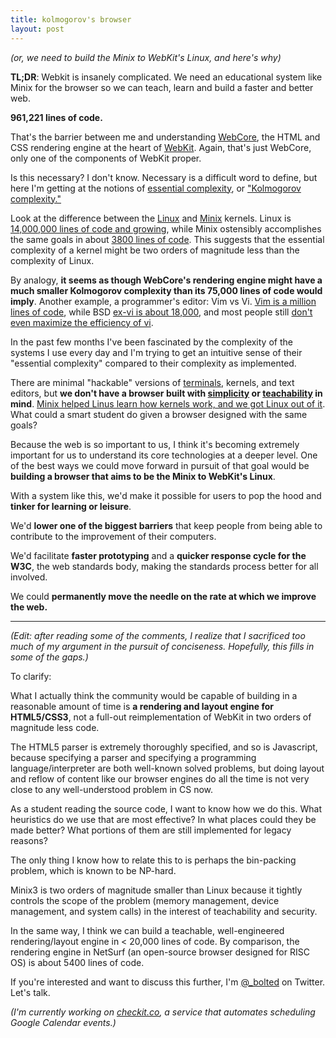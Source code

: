 ```yaml
---
title: kolmogorov's browser
layout: post
---
```

_(or, we need to build the Minix to WebKit's Linux, and here's why)_

**TL;DR**: Webkit is insanely complicated. We need an educational system like Minix
for the browser so we can teach, learn and build a faster and better web.

**961,221 lines of code.**

That's the barrier between me and understanding [WebCore][1], the HTML
and CSS rendering engine at the heart of [WebKit][2].
Again, that's just WebCore, only one of the components of WebKit proper.  

Is this necessary? I don't know. Necessary is a difficult word to define, but
here I'm getting at the notions of [essential complexity][3], or ["Kolmogorov complexity."][4]

Look at the difference between the [Linux][5] and [Minix][6] kernels. Linux
is [14,000,000 lines of code and growing][7], while Minix ostensibly accomplishes
the same goals in about [3800 lines of code][8]. This suggests that the essential complexity of a kernel might be two orders of magnitude less than the complexity of Linux. 

By analogy, **it seems as though WebCore's rendering engine might have a much smaller Kolmogorov complexity than its 75,000 lines of code would 
imply**. 
Another example, a programmer's editor: Vim vs Vi. [Vim is a million lines of 
code][9], while BSD [ex-vi is about 18,000][10], and most people still [don't even maximize 
the efficiency of vi][11]. 

In the past few months I've been fascinated by the complexity of the
systems I use every day and I'm trying to get an intuitive sense of their
"essential complexity" compared to their complexity as implemented. 

There are minimal "hackable" versions of [terminals][12], kernels, and text
editors, but **we don't have a browser built with [simplicity][13] or [teachability][14] in 
mind**. [Minix helped Linus learn how kernels work, and we got Linux out of it][15]. What could a smart student do given a browser designed with the same goals?

Because the web is so important to us, I think it's becoming extremely
important for us to understand its core technologies at a deeper level. One of the best ways we could move forward in pursuit of that goal would be **building a 
browser that aims to be the Minix to WebKit's Linux**. 

With a system like this, we'd make it possible for users to pop the hood and 
**tinker for learning or leisure**. 

We'd **lower one of the biggest barriers** that keep people from being able to 
contribute to the improvement of their computers. 

We'd facilitate **faster prototyping** and a **quicker response cycle for the W3C**, the 
web standards body, making the standards process better for all involved.  

We could **permanently move the needle on the rate at which we
improve the web.**

- - - - - - - - - - - - - - - - - - - - - - - - - - - - - - - - - - - - - - - - - - - - - - - - - 


_(Edit: after reading some of the comments, I realize that I sacrificed too much of my argument in the pursuit of conciseness. Hopefully, this fills in some of the gaps.)_

To clarify: 

What I actually think the community would be capable of building in a reasonable amount of time is **a rendering and layout engine for HTML5/CSS3**, not a full-out reimplementation of WebKit in two orders of magnitude less code.

The HTML5 parser is extremely thoroughly specified, and so is Javascript, because specifying a parser and specifying a programming language/interpreter are both well-known solved problems, but doing layout and reflow of content like our browser engines do all the time is not very close to any well-understood problem in CS now.

As a student reading the source code, I want to know how we do this. What heuristics do we use that are most effective? In what places could they be made better? What portions of them are still implemented for legacy reasons?

The only thing I know how to relate this to is perhaps the bin-packing problem, which is known to be NP-hard.


Minix3 is two orders of magnitude smaller than Linux because it tightly controls the scope of the problem (memory management, device management, and system calls) in the interest of teachability and security. 

In the same way, I think we can build a teachable, well-engineered rendering/layout engine in &lt; 20,000 lines of code. By comparison, the rendering engine in NetSurf (an open-source browser designed for RISC OS) is about 5400 lines of code.

If you're interested and want to discuss this further, I'm [@_bolted][16] on Twitter. Let's talk.

_(I'm currently working on [checkit.co](www.checkit.co), a service that automates scheduling Google Calendar events.)_

[1]: https://en.wikipedia.org/wiki/WebKit#WebCore
[2]: https://en.wikipedia.org/wiki/WebKit
[3]: https://en.wikipedia.org/wiki/Essential_complexity
[4]: https://en.wikipedia.org/wiki/Kolmogorov_complexity
[5]: https://en.wikipedia.org/wiki/Linux_kernel
[6]: https://en.wikipedia.org/wiki/Minix
[7]: http://linuxcost.blogspot.com/2011/03/cost-of-linux.html
[8]: http://www.freesoftwaremagazine.com/articles/minix
[9]: https://github.com/b4winckler/vim/graphs/code-frequency
[10]: https://gist.github.com/bolted/5407677#file-ex-vi-cloc
[11]: http://blog.superuser.com/2012/03/06/understanding-the-improved-in-vim/
[12]: http://st.suckless.org/
[13]: http://www.infoq.com/presentations/Simple-Made-Easy
[14]: http://www.learnlinux.ie/content/linus-torvalds-original-announcement-usenet
[15]: http://www.learnlinux.ie/content/linus-torvalds-original-announcement-usenet
[16]: twitter.com/_bolted
